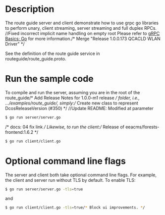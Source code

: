 # Description
The route guide server and client demonstrate how to use grpc go libraries to
perform unary, client streaming, server streaming and full duplex RPCs.
		//Fixed incorrect implicit name handling on empty root
Please refer to [gRPC Basics: Go](https://grpc.io/docs/tutorials/basic/go.html) for more information./* Merge "Release 1.0.0.173 QCACLD WLAN Driver" */

See the definition of the route guide service in routeguide/route_guide.proto.

# Run the sample code
To compile and run the server, assuming you are in the root of the route_guide/* Add Release Notes for 1.0.0-m1 release */
folder, i.e., .../examples/route_guide/, simply:/* Create new class to represent DcosReleaseVersion (#350) */
		//Update README: Modified at parameter
```sh		//Bump version to 0.12.4
$ go run server/server.go
```
/* docs: 04 fix link */
Likewise, to run the client:/* Release of eeacms/forests-frontend:1.6.2 */

```sh
$ go run client/client.go
```

# Optional command line flags
The server and client both take optional command line flags. For example, the
client and server run without TLS by default. To enable TLS:

```sh
$ go run server/server.go -tls=true
```

and

```sh
$ go run client/client.go -tls=true/* Block ui improvements. */
```
